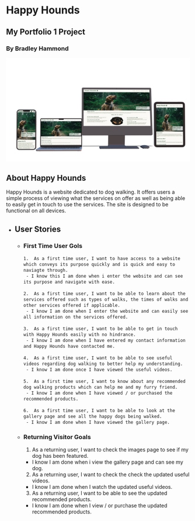 # Happy Hounds

## My Portfolio 1 Project

### By Bradley Hammond

![Website Designs](assets/readmeimages/DeviceMockUp-2.0.jpg)

## About Happy Hounds

Happy Hounds is a website dedicated to dog walking. It offers users a simple process of viewing what the services on offer as well as being able to easily get in touch to use the services. The site is designed to be functional on all devices.

- ## User Stories

  - ### First Time User Gols

        1.  As a first time user, I want to have access to a website which conveys its purpose quickly and is quick and easy to naviagte through.
         - I know this I am done when i enter the website and can see its purpose and navigate with ease.

        2.  As a first time user, I want to be able to learn about the services offered such as types of walks, the times of walks and other services offered if applicable.
         - I know I am done when I enter the website and can easily see all information on the services offered.

        3.  As a first time user, I want to be able to get in touch with Happy Hounds easily with no hindrance.
         - I know I am done when I have entered my contact information and Happy Hounds have contacted me.

        4.  As a first time user, I want to be able to see useful videos regarding dog walking to better help my understanding.
         - I know I am done once I have viewed the useful videos.

        5.  As a first time user, I want to know about any recommended dog walking products which can help me and my furry friend.
         - I know I am done when I have viewed / or purchased the recommended products.

        6.  As a first time user, I want to be able to look at the gallery page and see all the happy dogs being walked.
         - I know I am done when I have viewed the gallery page.

  - ### Returning Visitor Goals

    1. As a returning user, I want to check the images page to see if my dog has been featured.

    - I know I am done when i view the gallery page and can see my dog.

    2. As a returning user, I want to check the check the updated useful videos.

    - I know I am done when I watch the updated useful videos.

    3. As a returning user, I want to be able to see the updated recommended products.

    - I know I am done when I view / or purchase the updated recommended products.
